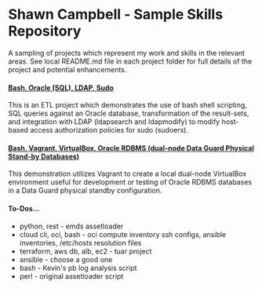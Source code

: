 # Shawn Campbell - Sample Skills Repository

A sampling of projects which represent my work and skills in the relevant areas. See local README.md file in each project folder for full details of the project and potential enhancements.

#### [Bash, Oracle (SQL), LDAP, Sudo](./bash-sql-ldap-sudo/)

This is an ETL project which demonstrates the use of bash shell scripting, SQL queries against an Oracle database, transformation of the result-sets, and integration with LDAP (ldapsearch and ldapmodify) to modify host-based access authorization policies for sudo (sudoers).

#### [Bash, Vagrant, VirtualBox, Oracle RDBMS (dual-node Data Guard Physical Stand-by Databases)](./bash-oracle-vagrant/)

This demonstration utilizes Vagrant to create a local dual-node VirtualBox environment useful for development or testing of Oracle RDBMS databases in a Data Guard physical standby configuration.  

#### To-Dos...

- python, rest - emds assetloader
- cloud cli, oci, bash - oci compute inventory ssh configs, ansible inventories, /etc/hosts resolution files
- terraform, aws db, alb, ec2 - tuar project
- ansible - choose a good one
- bash - Kevin's pb log analysis script
- perl - original assetloader script

